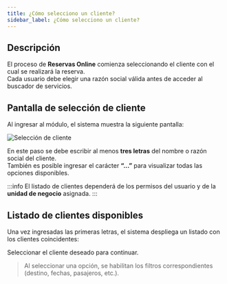 ```yaml
---
title: ¿Cómo selecciono un cliente?
sidebar_label: ¿Cómo selecciono un cliente?
---
```


## Descripción

El proceso de **Reservas Online** comienza seleccionando el cliente con el cual se realizará la reserva.  
Cada usuario debe elegir una razón social válida antes de acceder al buscador de servicios.

## Pantalla de selección de cliente

Al ingresar al módulo, el sistema muestra la siguiente pantalla:

<!-- ![Selección de cliente](/img/reservas-online/general/seleccion-de-cliente.png) -->
![Selección de cliente](/img/reservas-online/seleccionar-cliente.gif)



En este paso se debe escribir al menos **tres letras** del nombre o razón social del cliente.  
También es posible ingresar el carácter **“...”** para visualizar todas las opciones disponibles.

:::info
El listado de clientes dependerá de los permisos del usuario y de la **unidad de negocio** asignada.
:::

## Listado de clientes disponibles

Una vez ingresadas las primeras letras, el sistema despliega un listado con los clientes coincidentes:

<!-- ![Listado de clientes](/img/reservas-online/general/listado-de-clientes.png) -->

Seleccionar el cliente deseado para continuar.



> Al seleccionar una opción, se habilitan los filtros correspondientes (destino, fechas, pasajeros, etc.).
